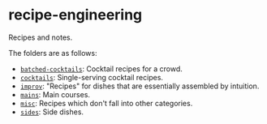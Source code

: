 # recipe-engineering
Recipes and notes.

The folders are as follows:
* [``batched-cocktails``](https://github.com/elijahcole/cocktail-engineering/tree/main/batched-cocktails): Cocktail recipes for a crowd. 
* [``cocktails``](https://github.com/elijahcole/cocktail-engineering/tree/main/cocktails): Single-serving cocktail recipes.
* [``improv``](https://github.com/elijahcole/cocktail-engineering/tree/main/improv): "Recipes" for dishes that are essentially assembled by intuition. 
* [``mains``](https://github.com/elijahcole/recipe-engineering/tree/main/mains): Main courses.
* [``misc``](https://github.com/elijahcole/cocktail-engineering/tree/main/misc): Recipes which don't fall into other categories. 
* [``sides``](https://github.com/elijahcole/recipe-engineering/tree/main/sides): Side dishes. 
